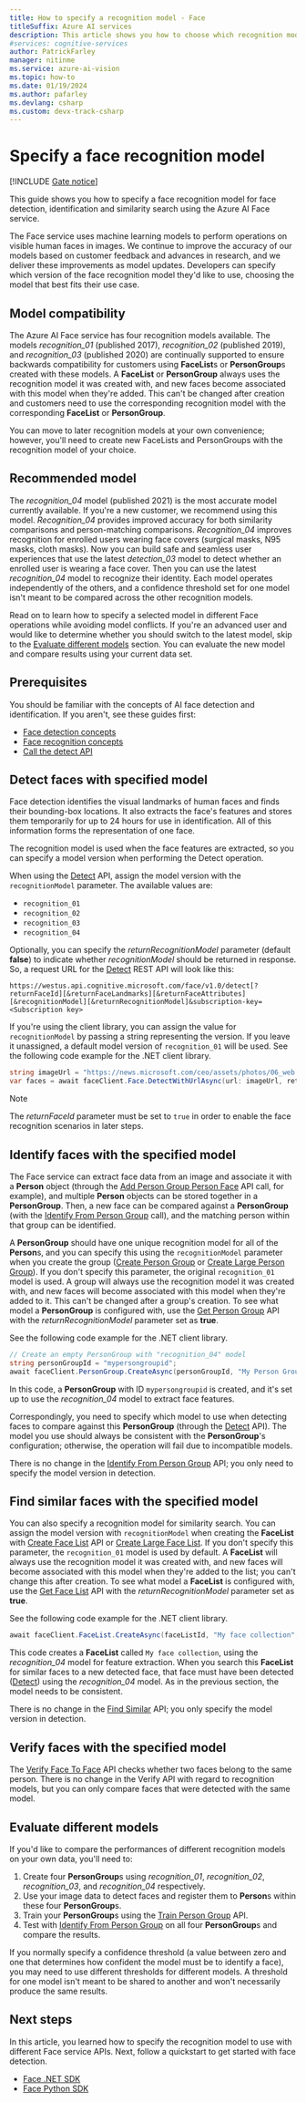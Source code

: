 ```yaml
---
title: How to specify a recognition model - Face
titleSuffix: Azure AI services
description: This article shows you how to choose which recognition model to use with your Azure AI Face application.
#services: cognitive-services
author: PatrickFarley
manager: nitinme
ms.service: azure-ai-vision
ms.topic: how-to
ms.date: 01/19/2024
ms.author: pafarley
ms.devlang: csharp
ms.custom: devx-track-csharp
---
```


# Specify a face recognition model

[!INCLUDE [Gate notice](../includes/identity-gate-notice.md)]

This guide shows you how to specify a face recognition model for face detection, identification and similarity search using the Azure AI Face service.

The Face service uses machine learning models to perform operations on visible human faces in images. We continue to improve the accuracy of our models based on customer feedback and advances in research, and we deliver these improvements as model updates. Developers can specify which version of the face recognition model they'd like to use, choosing the model that best fits their use case.

## Model compatibility

The Azure AI Face service has four recognition models available. The models _recognition_01_ (published 2017), _recognition_02_ (published 2019), and _recognition_03_ (published 2020) are continually supported to ensure backwards compatibility for customers using **FaceList**s or **PersonGroup**s created with these models. A **FaceList** or **PersonGroup** always uses the recognition model it was created with, and new faces become associated with this model when they're added. This can't be changed after creation and customers need to use the corresponding recognition model with the corresponding **FaceList** or **PersonGroup**.

You can move to later recognition models at your own convenience; however, you'll need to create new FaceLists and PersonGroups with the recognition model of your choice.

## Recommended model

The _recognition_04_ model (published 2021) is the most accurate model currently available. If you're a new customer, we recommend using this model. _Recognition_04_ provides improved accuracy for both similarity comparisons and person-matching comparisons. _Recognition_04_ improves recognition for enrolled users wearing face covers (surgical masks, N95 masks, cloth masks). Now you can build safe and seamless user experiences that use the latest _detection_03_ model to detect whether an enrolled user is wearing a face cover. Then you can use the latest _recognition_04_ model to recognize their identity. Each model operates independently of the others, and a confidence threshold set for one model isn't meant to be compared across the other recognition models.

Read on to learn how to specify a selected model in different Face operations while avoiding model conflicts. If you're an advanced user and would like to determine whether you should switch to the latest model, skip to the [Evaluate different models](#evaluate-different-models) section. You can evaluate the new model and compare results using your current data set.


## Prerequisites

You should be familiar with the concepts of AI face detection and identification. If you aren't, see these guides first:

* [Face detection concepts](../concept-face-detection.md)
* [Face recognition concepts](../concept-face-recognition.md)
* [Call the detect API](identity-detect-faces.md)

## Detect faces with specified model

Face detection identifies the visual landmarks of human faces and finds their bounding-box locations. It also extracts the face's features and stores them temporarily for up to 24 hours for use in identification. All of this information forms the representation of one face.

The recognition model is used when the face features are extracted, so you can specify a model version when performing the Detect operation.

When using the [Detect] API, assign the model version with the `recognitionModel` parameter. The available values are:
* `recognition_01`
* `recognition_02`
* `recognition_03`
* `recognition_04`


Optionally, you can specify the _returnRecognitionModel_ parameter (default **false**) to indicate whether _recognitionModel_ should be returned in response. So, a request URL for the [Detect] REST API will look like this:

`https://westus.api.cognitive.microsoft.com/face/v1.0/detect[?returnFaceId][&returnFaceLandmarks][&returnFaceAttributes][&recognitionModel][&returnRecognitionModel]&subscription-key=<Subscription key>`

If you're using the client library, you can assign the value for `recognitionModel` by passing a string representing the version. If you leave it unassigned, a default model version of `recognition_01` will be used. See the following code example for the .NET client library.

```csharp
string imageUrl = "https://news.microsoft.com/ceo/assets/photos/06_web.jpg";
var faces = await faceClient.Face.DetectWithUrlAsync(url: imageUrl, returnFaceId: true, returnFaceLandmarks: true, recognitionModel: "recognition_01", returnRecognitionModel: true);
```

> [!NOTE]
> The _returnFaceId_ parameter must be set to `true` in order to enable the face recognition scenarios in later steps.

## Identify faces with the specified model

The Face service can extract face data from an image and associate it with a **Person** object (through the [Add Person Group Person Face] API call, for example), and multiple **Person** objects can be stored together in a **PersonGroup**. Then, a new face can be compared against a **PersonGroup** (with the [Identify From Person Group] call), and the matching person within that group can be identified.

A **PersonGroup** should have one unique recognition model for all of the **Person**s, and you can specify this using the `recognitionModel` parameter when you create the group ([Create Person Group] or [Create Large Person Group]). If you don't specify this parameter, the original `recognition_01` model is used. A group will always use the recognition model it was created with, and new faces will become associated with this model when they're added to it. This can't be changed after a group's creation. To see what model a **PersonGroup** is configured with, use the [Get Person Group] API with the _returnRecognitionModel_ parameter set as **true**.

See the following code example for the .NET client library.

```csharp
// Create an empty PersonGroup with "recognition_04" model
string personGroupId = "mypersongroupid";
await faceClient.PersonGroup.CreateAsync(personGroupId, "My Person Group Name", recognitionModel: "recognition_04");
```

In this code, a **PersonGroup** with ID `mypersongroupid` is created, and it's set up to use the _recognition_04_ model to extract face features.

Correspondingly, you need to specify which model to use when detecting faces to compare against this **PersonGroup** (through the [Detect] API). The model you use should always be consistent with the **PersonGroup**'s configuration; otherwise, the operation will fail due to incompatible models.

There is no change in the [Identify From Person Group] API; you only need to specify the model version in detection.

## Find similar faces with the specified model

You can also specify a recognition model for similarity search. You can assign the model version with `recognitionModel` when creating the **FaceList** with [Create Face List] API or [Create Large Face List]. If you don't specify this parameter, the `recognition_01` model is used by default. A **FaceList** will always use the recognition model it was created with, and new faces will become associated with this model when they're added to the list; you can't change this after creation. To see what model a **FaceList** is configured with, use the [Get Face List] API with the _returnRecognitionModel_ parameter set as **true**.

See the following code example for the .NET client library.

```csharp
await faceClient.FaceList.CreateAsync(faceListId, "My face collection", recognitionModel: "recognition_04");
```

This code creates a **FaceList** called `My face collection`, using the _recognition_04_ model for feature extraction. When you search this **FaceList** for similar faces to a new detected face, that face must have been detected ([Detect]) using the _recognition_04_ model. As in the previous section, the model needs to be consistent.

There is no change in the [Find Similar] API; you only specify the model version in detection.

## Verify faces with the specified model

The [Verify Face To Face] API checks whether two faces belong to the same person. There is no change in the Verify API with regard to recognition models, but you can only compare faces that were detected with the same model.

## Evaluate different models

If you'd like to compare the performances of different recognition models on your own data, you'll need to:
1. Create four **PersonGroup**s using _recognition_01_, _recognition_02_, _recognition_03_, and _recognition_04_ respectively.
1. Use your image data to detect faces and register them to **Person**s within these four **PersonGroup**s. 
1. Train your **PersonGroup**s using the [Train Person Group] API.
1. Test with [Identify From Person Group] on all four **PersonGroup**s and compare the results.

If you normally specify a confidence threshold (a value between zero and one that determines how confident the model must be to identify a face), you may need to use different thresholds for different models. A threshold for one model isn't meant to be shared to another and won't necessarily produce the same results.

## Next steps

In this article, you learned how to specify the recognition model to use with different Face service APIs. Next, follow a quickstart to get started with face detection.

* [Face .NET SDK](../quickstarts-sdk/identity-client-library.md?pivots=programming-language-csharp%253fpivots%253dprogramming-language-csharp)
* [Face Python SDK](../quickstarts-sdk/identity-client-library.md?pivots=programming-language-python%253fpivots%253dprogramming-language-python)

[Detect]: /rest/api/face/face-detection-operations/detect
[Verify Face To Face]: /rest/api/face/face-recognition-operations/verify-face-to-face
[Identify From Person Group]: /rest/api/face/face-recognition-operations/identify-from-person-group
[Find Similar]: /rest/api/face/face-recognition-operations/find-similar-from-large-face-list
[Create Person Group]: /rest/api/face/person-group-operations/create-person-group
[Get Person Group]: /rest/api/face/person-group-operations/get-person-group
[Train Person Group]: /rest/api/face/person-group-operations/train-person-group
[Add Person Group Person Face]: /rest/api/face/person-group-operations/add-person-group-person-face
[Create Large Person Group]: /rest/api/face/person-group-operations/create-large-person-group
[Create Face List]: /rest/api/face/face-list-operations/create-face-list
[Get Face List]: /rest/api/face/face-list-operations/get-face-list
[Create Large Face List]: /rest/api/face/face-list-operations/create-large-face-list
